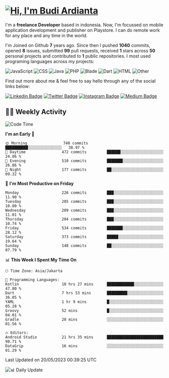 # [![Hi, I'm Budi Ardianta](https://readme-typing-svg.herokuapp.com?size=24&vCenter=true&lines=%F0%9F%91%8B+Hi%2C+I'm+Budi+Ardianta+;%F0%9F%92%BB+Android+And+Web+Developer+)](https://git.io/typing-svg)

I'm a **freelance Developer** based in indonesia. Now, I'm focussed on mobile application development and publisher on Playstore. I can do remote work for any place and any time in the world.

I'm Joined on Github **7** years ago. Since then I pushed **1040** commits, opened **8** issues, submitted **99** pull requests, received **1** stars across **50** personal projects and contributed to **1** public repositories.
I most used programing languages across my projects:

![JavaScript](https://img.shields.io/badge/-JavaScript-%23f1e05a?style=flat&logo=JavaScript&logoColor=white)
![CSS](https://img.shields.io/badge/-CSS-%23563d7c?style=flat&logo=CSS&logoColor=white)
![Java](https://img.shields.io/badge/-Java-%23b07219?style=flat&logo=Java&logoColor=white)
![PHP](https://img.shields.io/badge/-PHP-%234F5D95?style=flat&logo=PHP&logoColor=white)
![Blade](https://img.shields.io/badge/-Blade-%23f7523f?style=flat&logo=Blade&logoColor=white)
![Dart](https://img.shields.io/badge/-Dart-%2300B4AB?style=flat&logo=Dart&logoColor=white)
![HTML](https://img.shields.io/badge/-HTML-%23e34c26?style=flat&logo=HTML&logoColor=white)
![Other](https://img.shields.io/badge/-Other-%23ededed?style=flat&logo=Other&logoColor=white)

Find out more about me & feel free to say hello through any of the social links below:

[![Linkedin Badge](https://img.shields.io/badge/-budiardianata-blue?style=flat&logo=Linkedin&logoColor=white&link=https://www.linkedin.com/in/budiardianata/)](https://www.linkedin.com/in/budiardianata/)
[![Twitter Badge](https://img.shields.io/badge/-budiardianata-%231DA1F2.svg?style=flat&logo=twitter&logoColor=white&link=https://www.twitter.com/budiardianata)](https://www.linkedin.com/in/budiardianata/)
[![Instagram Badge](https://img.shields.io/badge/-budiardianata-purple?style=flat&logo=instagram&logoColor=white&link=https://instagram.com/budiardianata/)](https://instagram.com/budiardianata)
[![Medium Badge](https://img.shields.io/badge/-@budiardianata-%2312100E.svg?style=flat&logo=Medium&logoColor=white&link=https://medium.com/@budiardianata/)](https://medium.com/@budiardianata)

## 👨‍💻 Weekly Activity
<!--START_SECTION:waka-->
![Code Time](http://img.shields.io/badge/Code%20Time-1%2C713%20hrs%2016%20mins-blue)

**I'm an Early 🐤** 

```text
🌞 Morning                740 commits         ██████████░░░░░░░░░░░░░░░   38.97 % 
🌆 Daytime                472 commits         ██████░░░░░░░░░░░░░░░░░░░   24.86 % 
🌃 Evening                510 commits         ███████░░░░░░░░░░░░░░░░░░   26.86 % 
🌙 Night                  177 commits         ██░░░░░░░░░░░░░░░░░░░░░░░   09.32 % 
```
📅 **I'm Most Productive on Friday** 

```text
Monday                   226 commits         ███░░░░░░░░░░░░░░░░░░░░░░   11.90 % 
Tuesday                  205 commits         ███░░░░░░░░░░░░░░░░░░░░░░   10.80 % 
Wednesday                209 commits         ███░░░░░░░░░░░░░░░░░░░░░░   11.01 % 
Thursday                 204 commits         ███░░░░░░░░░░░░░░░░░░░░░░   10.74 % 
Friday                   534 commits         ███████░░░░░░░░░░░░░░░░░░   28.12 % 
Saturday                 373 commits         █████░░░░░░░░░░░░░░░░░░░░   19.64 % 
Sunday                   148 commits         ██░░░░░░░░░░░░░░░░░░░░░░░   07.79 % 
```


📊 **This Week I Spent My Time On** 

```text
🕑︎ Time Zone: Asia/Jakarta

💬 Programming Languages: 
Kotlin                   10 hrs 27 mins      ████████████░░░░░░░░░░░░░   47.80 % 
Dart                     7 hrs 53 mins       █████████░░░░░░░░░░░░░░░░   36.05 % 
YAML                     1 hr 9 mins         █░░░░░░░░░░░░░░░░░░░░░░░░   05.28 % 
Groovy                   52 mins             █░░░░░░░░░░░░░░░░░░░░░░░░   04.01 % 
Gradle                   20 mins             ░░░░░░░░░░░░░░░░░░░░░░░░░   01.56 % 

🔥 Editors: 
Android Studio           21 hrs 35 mins      █████████████████████████   98.71 % 
DataGrip                 16 mins             ░░░░░░░░░░░░░░░░░░░░░░░░░   01.29 % 
```


 Last Updated on 20/05/2023 00:39:25 UTC
<!--END_SECTION:waka-->

![📊 Daily Update](https://github.com/budiardianata/budiardianata/actions/workflows/update-activity.yml/badge.svg)
